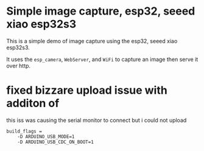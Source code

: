 # Simple image capture, esp32, seeed xiao esp32s3
This is a simple demo of image capture using the esp32, seeed xiao esp32s3. 

It uses the `esp_camera`, `WebServer`, and `WiFi` to capture an image then serve it over http.


# fixed bizzare upload issue with additon of 
this iss was causing the serial monitor to connect but i could not upload
```
build_flags = 
	-D ARDUINO_USB_MODE=1
	-D ARDUINO_USB_CDC_ON_BOOT=1    
```